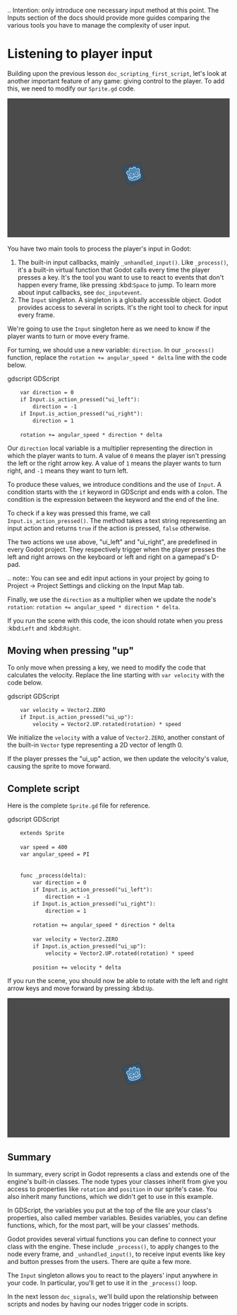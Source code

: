 .. Intention: only introduce one necessary input method at this point. The
   Inputs section of the docs should provide more guides comparing the various
   tools you have to manage the complexity of user input.



Listening to player input
=========================

Building upon the previous lesson `doc_scripting_first_script`, let's look
at another important feature of any game: giving control to the player.
To add this, we need to modify our `Sprite.gd` code.

![](img/scripting_first_script_moving_with_input.gif)

You have two main tools to process the player's input in Godot:

1. The built-in input callbacks, mainly `_unhandled_input()`. Like
   `_process()`, it's a built-in virtual function that Godot calls every time
   the player presses a key. It's the tool you want to use to react to events
   that don't happen every frame, like pressing :kbd:`Space` to jump. To learn
   more about input callbacks, see `doc_inputevent`.
2. The `Input` singleton. A singleton is a globally accessible object. Godot
   provides access to several in scripts. It's the right tool to check for input
   every frame.

We're going to use the `Input` singleton here as we need to know if the player
wants to turn or move every frame.

For turning, we should use a new variable: `direction`. In our `_process()`
function, replace the `rotation += angular_speed * delta` line with the
code below.

gdscript GDScript

```
    var direction = 0
    if Input.is_action_pressed("ui_left"):
        direction = -1
    if Input.is_action_pressed("ui_right"):
        direction = 1

    rotation += angular_speed * direction * delta
```

Our `direction` local variable is a multiplier representing the direction in
which the player wants to turn. A value of `0` means the player isn't pressing
the left or the right arrow key. A value of `1` means the player wants to turn
right, and `-1` means they want to turn left.

To produce these values, we introduce conditions and the use of `Input`. A
condition starts with the `if` keyword in GDScript and ends with a colon. The
condition is the expression between the keyword and the end of the line.

To check if a key was pressed this frame, we call `Input.is_action_pressed()`.
The method takes a text string representing an input action and returns `true`
if the action is pressed, `false` otherwise.

The two actions we use above, "ui_left" and "ui_right", are predefined in every
Godot project. They respectively trigger when the player presses the left and
right arrows on the keyboard or left and right on a gamepad's D-pad.

.. note:: You can see and edit input actions in your project by going to Project
          -> Project Settings and clicking on the Input Map tab.

Finally, we use the `direction` as a multiplier when we update the node's
`rotation`: `rotation += angular_speed * direction * delta`.

If you run the scene with this code, the icon should rotate when you press
:kbd:`Left` and :kbd:`Right`.

Moving when pressing "up"
-------------------------

To only move when pressing a key, we need to modify the code that calculates the
velocity. Replace the line starting with `var velocity` with the code below.

gdscript GDScript

```
    var velocity = Vector2.ZERO
    if Input.is_action_pressed("ui_up"):
        velocity = Vector2.UP.rotated(rotation) * speed
```

We initialize the `velocity` with a value of `Vector2.ZERO`, another
constant of the built-in `Vector` type representing a 2D vector of length 0.

If the player presses the "ui_up" action, we then update the velocity's value,
causing the sprite to move forward.

Complete script
---------------

Here is the complete `Sprite.gd` file for reference.

gdscript GDScript

```
    extends Sprite

    var speed = 400
    var angular_speed = PI


    func _process(delta):
        var direction = 0
        if Input.is_action_pressed("ui_left"):
            direction = -1
        if Input.is_action_pressed("ui_right"):
            direction = 1

        rotation += angular_speed * direction * delta

        var velocity = Vector2.ZERO
        if Input.is_action_pressed("ui_up"):
            velocity = Vector2.UP.rotated(rotation) * speed

        position += velocity * delta
```

If you run the scene, you should now be able to rotate with the left and right
arrow keys and move forward by pressing :kbd:`Up`.

![](img/scripting_first_script_moving_with_input.gif)

Summary
-------

In summary, every script in Godot represents a class and extends one of the
engine's built-in classes. The node types your classes inherit from give you
access to properties like `rotation` and `position` in our sprite's case.
You also inherit many functions, which we didn't get to use in this example.

In GDScript, the variables you put at the top of the file are your class's
properties, also called member variables. Besides variables, you can define
functions, which, for the most part, will be your classes' methods.

Godot provides several virtual functions you can define to connect your class
with the engine. These include `_process()`, to apply changes to the node
every frame, and `_unhandled_input()`, to receive input events like key and
button presses from the users. There are quite a few more.

The `Input` singleton allows you to react to the players' input anywhere in
your code. In particular, you'll get to use it in the `_process()` loop.

In the next lesson `doc_signals`, we'll build upon the relationship between
scripts and nodes by having our nodes trigger code in scripts.

